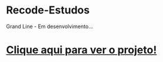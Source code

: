 # Recode-Estudos

Grand Line - Em desenvolvimento...
<h1><a href="https://evertonroy.github.io/Recode-Estudos/Grand%20line%20(Agencia%20de%20viagens)/HDL/Principal.html">Clique aqui para ver o projeto!</a>
</h1>
